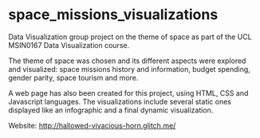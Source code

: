 # space_missions_visualizations
Data Visualization group project on the theme of space as part of the UCL MSIN0167 Data Visualization course.

The theme of space was chosen and its different aspects were explored and visualized: space missions history and information, budget spending, gender parity, space tourism and more.

A web page has also been created for this project, using HTML, CSS and Javascript languages. The visualizations include several static ones displayed like an infographic and a final dynamic visualization.

Website: http://hallowed-vivacious-horn.glitch.me/
